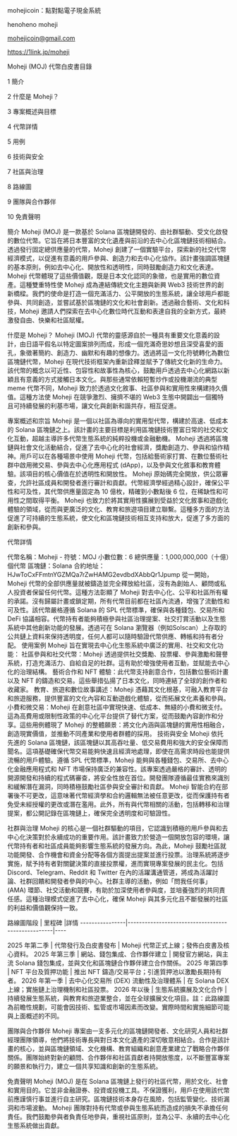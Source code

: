 mohejicoin：點對點電子現金系統

henoheno moheji

mohejicoin@gmail.com

https://1link.jp/moheji

Moheji (MOJ) 代幣白皮書目錄

1 簡介

2 什麼是 Moheji？

3 專案概述與目標

4 代幣詳情

5 用例

6 技術與安全

7 社區與治理

8 路線圖

9 團隊與合作夥伴

10 免責聲明

簡介 Moheji (MOJ) 是一款基於 Solana 區塊鏈開發的、由社群驅動、受文化啟發的數位代幣。它旨在將日本豐富的文化遺產與前沿的去中心化區塊鏈技術相結合。透過發行固定總供應量的代幣，Moheji 創建了一個實驗平台，探索新的社交代幣經濟模式，以促進有意義的用戶參與、創造力和去中心化協作。該計畫強調區塊鏈的基本原則，例如去中心化、開放性和透明性，同時鼓勵創造力和文化表達。 Moheji 代幣體現了這些價值觀，既是日本文化認同的象徵，也是實用的數位資產。這種雙重特性使 Moheji 成為連結傳統文化主題與新興 Web3 技術世界的創新橋樑。我們的使命是打造一個充滿活力、公平開放的生態系統，讓全球用戶都能參與、共同創造，並嘗試基於區塊鏈的文化和社會創新。透過融合藝術、文化和科技，Moheji 邀請人們探索在去中心化數位時代互動和表達自我的全新方式，最終激發自由、快樂和社區賦權。

什麼是 Moheji？ Moheji (MOJ) 代幣的靈感源自於一種具有重要文化意義的設計，由日語平假名以特定圖案排列而成，形成一個充滿奇思妙想且深受喜愛的面孔，象徵著簡約、創造力、幽默和有趣的想像力。透過將這一文化符號轉化為數位區塊鏈代幣，Moheji 在現代技術框架內重新詮釋並賦予了傳統文化新的生命力。該代幣的概念以可近性、包容性和故事性為核心，鼓勵用戶透過去中心化網路以新穎且有意義的方式接觸日本文化。與那些通常依賴短暫炒作或投機潮流的典型 meme 代幣不同，Moheji 致力於透過文化敘事、社區參與和實用性來構建持久價值。這種方法使 Moheji 在競爭激烈、擁擠不堪的 Web3 生態中開闢出一個獨特且可持續發展的利基市場，讓文化與創新和諧共存，相互促進。

專案概述和宗旨 Moheji 是一個以社區為導向的實用型代幣，構建於高速、低成本的 Solana 區塊鏈之上。該計畫的主要目標是利用區塊鏈技術豐富日常的社交和文化互動，超越主導許多代幣生態系統的純粹投機或金融動機。 Moheji 透過將區塊鏈與社會文化活動結合，促進了去中心化的社會經濟，獎勵創造力、參與和協作精神。用戶可以在各種場景中使用 Moheji 代幣，包括給藝術家打賞、在數位藝術社群中啟用微交易、參與去中心化應用程式 (dApp)，以及參與文化敘事和教育體驗。該項目的核心價值在於透明性和開放性。 Moheji 原始碼完全開放，供公眾審查，允許社區成員和開發者進行審計和貢獻。代幣經濟學經過精心設計，確保公平性和可及性，其代幣供應量固定為 10 億枚，精確到小數點後 6 位，在稀缺性和可用性之間取得平衡。 Moheji 也致力於將其實用性擴展到受益於文化敘事和遊戲化體驗的領域，從而與更廣泛的文化、教育和旅遊項目建立聯繫。這種多方面的方法促進了可持續的生態系統，使文化和區塊鏈技術相互支持和放大，促進了多方面的創新和參與。

代幣詳情

代幣名稱：Moheji - 符號：MOJ
小數位數：6
總供應量：1,000,000,000（十億）個代幣
區塊鏈：Solana
合約地址：HJwToCxFFmtnYGZMQa7rZwHAMG2evdbdXAbbQr1Jpump
從一開始，Moheji 代幣的全部供應量就被鑄造並完全釋放給社區，沒有為創始人、顧問或私人投資者保留任何代幣。這種方法彰顯了 Moheji 對去中心化、公平和社區所有權的承諾。沒有歸屬計畫或鎖定期，所有代幣目前都在社區內流通，增強了流動性和可及性。該代幣嚴格遵循 Solana 的 SPL 代幣標準，確保與各種錢包、交易所和 DeFi 協議相容。代幣持有者能夠積極參與社區治理提案、社交打賞活動以及生態系統中其他創新功能的發展。透過可在 Solana 瀏覽器（例如​​ Solscan）上存取的公共鏈上資料來保持透明度，任何人都可以隨時驗證代幣供應、轉帳和持有者分配。
使用案例 Moheji 旨在實現去中心化生態系統中廣泛的實用、社交和文化功能：
社區參與和社交代幣：Moheji 透過提供社交獎勵、投票權、參與激勵和聲譽系統，打造充滿活力、自給自足的社群。這有助於增強使用者互動，並賦能去中心化的治理結構。
藝術合作和 NFT 體驗：此代幣支持創意合作，包括數位藝術計畫以及 NFT 的鑄造和交易。這些舉措弘揚了日本文化，同時連結了全球的創作者和收藏家。
教育、旅遊和數位故事講述：Moheji 憑藉其文化根基，可融入教育平台和旅遊服務，提供豐富的文化內容和互動遊戲化體驗，從而拓展文化素養和參與。
小費和微交易：Moheji 在創意社區中實現快速、低成本、無縫的小費和微支付。這為高費用或限制性政策的中心化平台提供了替代方案，從而鼓勵內容創作和分享。這些用例體現了 Moheji 的整體願景：將文化內涵與區塊鏈的實用性相融合，創造現實價值，並推動不同產業和使用者群體的採用。
技術與安全 Moheji 依托先進的 Solana 區塊鏈，該區塊鏈以其高吞吐量、低交易費用和強大的安全保障而聞名。這項基礎確保代幣交易能夠快速且經濟地處理，即使在高需求時段也能提供流暢的用戶體驗。遵循 SPL 代幣標準，Moheji 能夠與各種錢包、交易所、去中心化金融應用程式和 NFT 市場保持廣泛的兼容性。該專案透過嚴格的審計、透明的開源開發和持續的程式碼審查，將安全性放在首位。開發團隊遵循最佳實務來識別和緩解潛在漏洞，同時積極鼓勵社區參與安全審計和貢獻。 Moheji 智能合約在部署後不可更改，這意味著代幣經濟學和合約邏輯無法被任意更改，從而保護持有者免受未經授權的更改或潛在濫用。此外，所有與代幣相關的活動，包括轉移和治理提案，都公開記錄在區塊鏈上，確保完全透明度和可驗證性。

社群與治理 Moheji 的核心是一個社群驅動的項目，它認識到積極的用戶參與和去中心化決策對於永續成功的重要作用。該計畫致力於營造一個開放包容的環境，讓代幣持有者和社區成員能夠影響生態系統的發展方向。為此，Moheji 鼓勵社區就功能開發、合作機會和資金分配等各個方面提出提案並進行投票。治理系統將逐步實施，賦予持有者對關鍵決策的直接投票權，進而實現專案發展的民主化。包括 Discord、Telegram、Reddit 和 Twitter 在內的活躍溝通管道，將成為活躍討論、社群回饋和開發者參與的中心。社群主導的活動，例如「問我任何事」(AMA) 環節、社交活動和競賽，有助於加深使用者參與度，並培養強烈的共同責任感。這種治理模式促進了去中心化，確保 Moheji 與其多元化且不斷發展的社區的利益和價值觀保持一致。

路線圖階段 | 里程碑 |詳情 ----------------|---------------------------------------------------|----

2025 年第二季 | 代幣發行及白皮書發布 | Moheji 代幣正式上線；發佈白皮書及核心資料。 2025 年第三季 | 網站、錢包集成、合作夥伴建立 | 開發官方網站，與主流 Solana 錢包集成，並與文化和區塊鏈合作夥伴建立合作關係。 2025 年第四季 | NFT 平台及質押功能 | 推出 NFT 鑄造/交易平台；引進質押池以激勵長期持有者。 2026 年第一季 | 去中心化交易所 (DEX) 流動性及治理體系 | 在 Solana DEX 上線；實施鏈上治理機制和社區投票。 2026 年以後 | 生態系統擴展及文化合作 | 持續發展生態系統，與教育和旅遊業整合，並在全球擴展文化項目。註：此路線圖為前瞻性規劃，可能會因技術、監管或市場因素而改變。實際時間和實施細節可能與上面概述的不同。

團隊與合作夥伴 Moheji 專案由一支多元化的區塊鏈開發者、文化研究人員和社群經理團隊領導，他們將技術專長與對日本文化遺產的深切敬意相結合。合作是該計畫的核心，並與區塊鏈領域、文化機構、教育組織和創意產業建立了戰略合作夥伴關係。團隊始終對新的顧問、合作夥伴和社區貢獻者持開放態度，以不斷豐富專案的願景和執行力，建立一個共享知識和創新的生態系統。

免責聲明 Moheji (MOJ) 是在 Solana 區塊鏈上發行的社區代幣，用於文化、社會和實用目的。它並非金融證券、投資或投機工具。不保證獲利，用戶在使用該代幣前應謹慎行事並進行自主研究。區塊鏈技術本身存在風險，包括監管變化、技術漏洞和市場波動。 Moheji 團隊對持有代幣或參與生態系統而造成的損失不承擔任何責任。我們鼓勵參與者負責任地參與，重視社區原則，並為公平、永續的去中心化生態系統做出貢獻。


